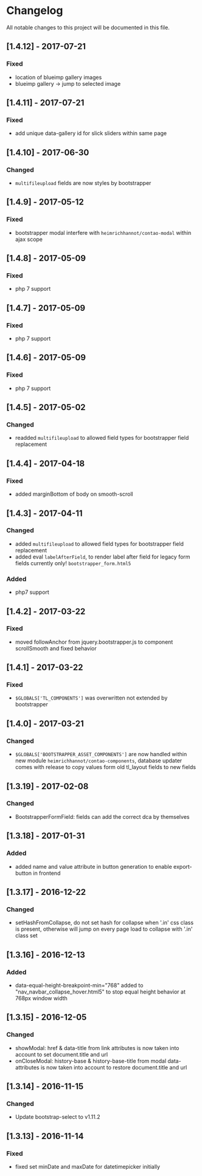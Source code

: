 # Changelog
All notable changes to this project will be documented in this file.

## [1.4.12] - 2017-07-21

### Fixed
- location of blueimp gallery images
- blueimp gallery -> jump to selected image 

## [1.4.11] - 2017-07-21

### Fixed
- add unique data-gallery id for slick sliders within same page

## [1.4.10] - 2017-06-30

### Changed
- `multifileupload` fields are now styles by bootstrapper

## [1.4.9] - 2017-05-12

### Fixed
- bootstrapper modal interfere with `heimrichhannot/contao-modal` within ajax scope

## [1.4.8] - 2017-05-09

### Fixed
- php 7 support

## [1.4.7] - 2017-05-09

### Fixed
- php 7 support

## [1.4.6] - 2017-05-09

### Fixed
- php 7 support

## [1.4.5] - 2017-05-02

### Changed
- readded `multifileupload` to allowed field types for bootstrapper field replacement

## [1.4.4] - 2017-04-18

### Fixed
- added marginBottom of body on smooth-scroll

## [1.4.3] - 2017-04-11

### Changed
- added `multifileupload` to allowed field types for bootstrapper field replacement
- added eval `labelAfterField`, to render label after field for legacy form fields currently only! `bootstrapper_form.html5`

### Added
- php7 support


## [1.4.2] - 2017-03-22

### Fixed
- moved followAnchor from jquery.bootstrapper.js to component scrollSmooth and fixed behavior

## [1.4.1] - 2017-03-22

### Fixed
- `$GLOBALS['TL_COMPONENTS']` was overwritten not extended by bootstrapper

## [1.4.0] - 2017-03-21

### Changed
- `$GLOBALS['BOOTSTRAPPER_ASSET_COMPONENTS']` are now handled within new module `heimrichhannot/contao-components`, database updater comes with release to copy values form old tl_layout fields to new fields 

## [1.3.19] - 2017-02-08

### Changed
- BootstrapperFormField: fields can add the correct dca by themselves

## [1.3.18] - 2017-01-31

### Added
- added name and value attribute in button generation to enable export-button in frontend

## [1.3.17] - 2016-12-22

### Changed
- setHashFromCollapse, do not set hash for collapse when '.in' css class is present, otherwise will jump on every page load to collapse with '.in' class set

## [1.3.16] - 2016-12-13

### Added
- data-equal-height-breakpoint-min="768" added to "nav_navbar_collapse_hover.html5" to stop equal height behavior at 768px window width 

## [1.3.15] - 2016-12-05

### Changed
- showModal: href & data-title from link attributes is now taken into account to set document.title and url
- onCloseModal: history-base & history-base-title from modal data-attributes is now taken into account to restore document.title and url

## [1.3.14] - 2016-11-15

### Changed
- Update bootstrap-select to v1.11.2

## [1.3.13] - 2016-11-14

### Fixed
- fixed set minDate and maxDate for datetimepicker initially
